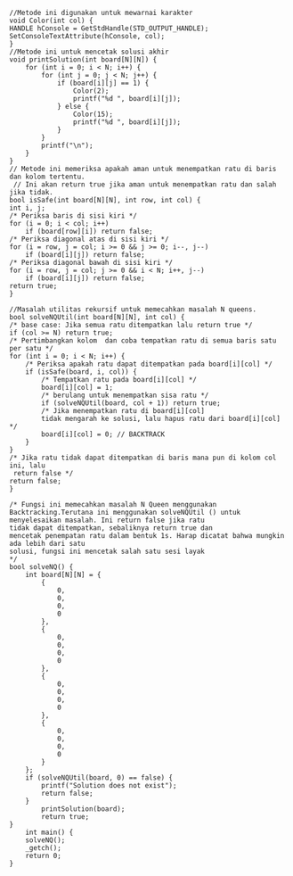  
    //Metode ini digunakan untuk mewarnai karakter
    void Color(int col) {  
    HANDLE hConsole = GetStdHandle(STD_OUTPUT_HANDLE);  
    SetConsoleTextAttribute(hConsole, col);  
    }  
    //Metode ini untuk mencetak solusi akhir  
    void printSolution(int board[N][N]) {  
        for (int i = 0; i < N; i++) {  
            for (int j = 0; j < N; j++) {  
                if (board[i][j] == 1) {  
                    Color(2);  
                    printf("%d ", board[i][j]);  
                } else {  
                    Color(15);  
                    printf("%d ", board[i][j]);  
                }  
            }  
            printf("\n");  
        }  
    }  
    // Metode ini memeriksa apakah aman untuk menempatkan ratu di baris dan kolom tertentu.
     // Ini akan return true jika aman untuk menempatkan ratu dan salah jika tidak.
    bool isSafe(int board[N][N], int row, int col) {  
    int i, j;  
    /* Periksa baris di sisi kiri */  
    for (i = 0; i < col; i++)  
        if (board[row][i]) return false;  
    /* Periksa diagonal atas di sisi kiri */  
    for (i = row, j = col; i >= 0 && j >= 0; i--, j--)  
        if (board[i][j]) return false;  
    /* Periksa diagonal bawah di sisi kiri */  
    for (i = row, j = col; j >= 0 && i < N; i++, j--)  
        if (board[i][j]) return false;  
    return true;  
    }  

    //Masalah utilitas rekursif untuk memecahkan masalah N queens.
    bool solveNQUtil(int board[N][N], int col) {  
    /* base case: Jika semua ratu ditempatkan lalu return true */  
    if (col >= N) return true;  
    /* Pertimbangkan kolom  dan coba tempatkan ratu di semua baris satu per satu */  
    for (int i = 0; i < N; i++) {  
        /* Periksa apakah ratu dapat ditempatkan pada board[i][col] */  
        if (isSafe(board, i, col)) {  
            /* Tempatkan ratu pada board[i][col] */  
            board[i][col] = 1;  
            /* berulang untuk menempatkan sisa ratu */  
            if (solveNQUtil(board, col + 1)) return true;  
            /* Jika menempatkan ratu di board[i][col] 
            tidak mengarah ke solusi, lalu hapus ratu dari board[i][col] */  
            board[i][col] = 0; // BACKTRACK  
        }  
    }  
    /* Jika ratu tidak dapat ditempatkan di baris mana pun di kolom col ini, lalu
     return false */  
    return false;  
    }  
    
    /* Fungsi ini memecahkan masalah N Queen menggunakan
    Backtracking.Terutana ini menggunakan solveNQUtil () untuk
    menyelesaikan masalah. Ini return false jika ratu
    tidak dapat ditempatkan, sebaliknya return true dan
    mencetak penempatan ratu dalam bentuk 1s. Harap dicatat bahwa mungkin ada lebih dari satu
    solusi, fungsi ini mencetak salah satu sesi layak
    */  
    bool solveNQ() {  
        int board[N][N] = {  
            {  
                0,  
                0,  
                0,  
                0  
            },  
            {  
                0,  
                0,  
                0,  
                0  
            },  
            {  
                0,  
                0,  
                0,  
                0  
            },  
            {  
                0,  
                0,  
                0,  
                0  
            }  
        };  
        if (solveNQUtil(board, 0) == false) {  
            printf("Solution does not exist");  
            return false;  
        }  
            printSolution(board);  
            return true;  
    }  
        int main() {  
        solveNQ();  
        _getch();  
        return 0;  
    } 
